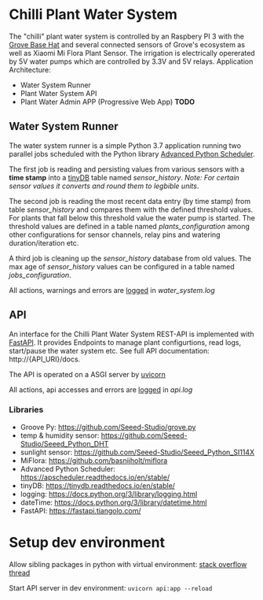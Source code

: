 # Chilli Plant Water System

The "chilli" plant water system is controlled by an Raspbery PI 3 with the [Grove Base Hat](https://wiki.seeedstudio.com/Grove_Base_Hat_for_Raspberry_Pi/) 
and several connected sensors of Grove's ecosystem as well as Xiaomi Mi Flora Plant Sensor. The irrigation is electrically opererated by 5V water pumps which are controlled by 3.3V and 5V relays.
Application Architecture:

* Water System Runner
* Plant Water System API
* Plant Water Admin APP (Progressive Web App) **TODO**

## Water System Runner
The water system runner is a simple Python 3.7 application running two parallel jobs scheduled with the Python library [Advanced Python Scheduler](https://apscheduler.readthedocs.io/en/stable/).

The first job is reading and persisting values from various sensors with a **time stamp** into a [tinyDB](https://tinydb.readthedocs.io/en/stable/) table named *sensor_history*. _Note: For certain sensor values it converts and round them to legbible units_. 

The second job is reading the most recent data entry (by time stamp) from table *sensor_history* and compares them with the defined threshold values. For plants that fall below this threshold value the water pump is started. The threshold values are defined in a table named *plants_configuration* among other configurations for sensor channels, relay pins and watering duration/iteration etc.

A third job is cleaning up the *sensor_history* database from old values. The max age of *sensor_history* values can be configured in a table named *jobs_configuration*. 

All actions, warnings and errors are [logged](https://docs.python.org/3/library/logging.html) in *water_system.log* 

## API
An interface for the Chilli Plant Water System REST-API is implemented with [FastAPI](https://fastapi.tiangolo.com/). 
It provides Endpoints to manage plant configurtions, read logs, start/pause the water system etc. See full API documentation: http://{API_URI}/docs.

The API is operated on a ASGI server by [uvicorn](https://www.uvicorn.org/)

All actions, api accesses and errors are [logged](https://docs.python.org/3/library/logging.html) in *api.log* 

### Libraries
 * Groove Py: https://github.com/Seeed-Studio/grove.py
 * temp & humidity sensor: https://github.com/Seeed-Studio/Seeed_Python_DHT
 * sunlight sensor: https://github.com/Seeed-Studio/Seeed_Python_SI114X
 * MiFlora: https://github.com/basnijholt/miflora
 * Advanced Python Scheduler: https://apscheduler.readthedocs.io/en/stable/
 * tinyDB: https://tinydb.readthedocs.io/en/stable/
 * logging: https://docs.python.org/3/library/logging.html
 * dateTime: https://docs.python.org/3/library/datetime.html
 * FastAPI: https://fastapi.tiangolo.com/

# Setup dev environment
Allow sibling packages in python with virtual environment: [stack overflow thread](https://stackoverflow.com/questions/6323860/sibling-package-imports/50193944#50193944)

Start API server in dev environment: ```uvicorn api:app --reload```
